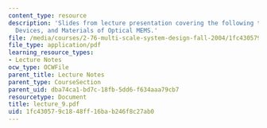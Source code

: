 ```yaml
---
content_type: resource
description: 'Slides from lecture presentation covering the following topics: Functionality,
  Devices, and Materials of Optical MEMS.'
file: /media/courses/2-76-multi-scale-system-design-fall-2004/1fc430579c1848ff16bab246f8c27ab0_lecture_9.pdf
file_type: application/pdf
learning_resource_types:
- Lecture Notes
ocw_type: OCWFile
parent_title: Lecture Notes
parent_type: CourseSection
parent_uid: dba74ca1-bd7c-18fb-5dd6-f634aaa79cb7
resourcetype: Document
title: lecture_9.pdf
uid: 1fc43057-9c18-48ff-16ba-b246f8c27ab0
---
```

